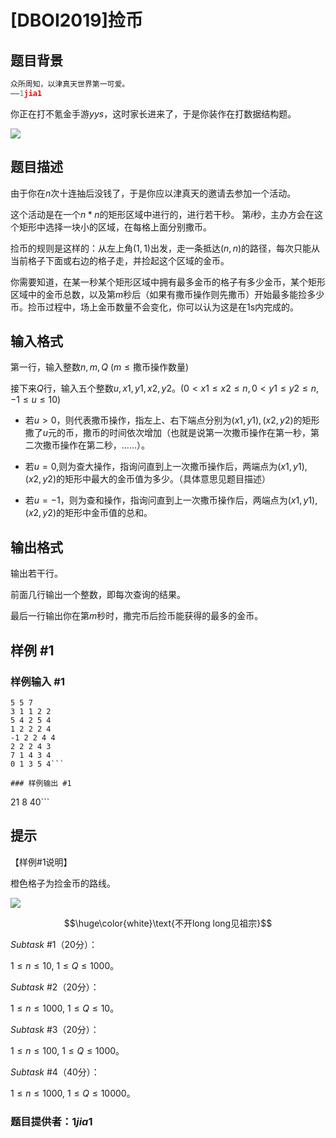 # [DBOI2019]捡币

## 题目背景

```cpp
众所周知，以津真天世界第一可爱。
——1jia1
```

你正在打不氪金手游$yys$，这时家长进来了，于是你装作在打数据结构题。

![](https://cdn.luogu.com.cn/upload/pic/71004.png)

## 题目描述

由于你在$n$次十连抽后没钱了，于是你应以津真天的邀请去参加一个活动。

这个活动是在一个$n*n$的矩形区域中进行的，进行若干秒。
第$i$秒，主办方会在这个矩形中选择一块小的区域，在每格上面分别撒币。

捡币的规则是这样的：从左上角$(1,1)$出发，走一条抵达$(n,n)$的路径，每次只能从当前格子下面或右边的格子走，并捡起这个区域的金币。

你需要知道，在某一秒某个矩形区域中拥有最多金币的格子有多少金币，某个矩形区域中的金币总数，以及第$m$秒后（如果有撒币操作则先撒币）开始最多能捡多少币。捡币过程中，场上金币数量不会变化，你可以认为这是在1s内完成的。

## 输入格式

第一行，输入整数$n,m,Q\ (m\leq \text{撒币操作数量})$

接下来$Q$行，输入五个整数$u,x1,y1,x2,y2$。$(0<x1\leq x2\leq n,0<y1\leq y2\leq n,-1\leq u\leq 10)$

- 若$u>0$，则代表撒币操作，指左上、右下端点分别为$(x1,y1),(x2,y2)$的矩形撒了$u$元的币，撒币的时间依次增加（也就是说第一次撒币操作在第一秒，第二次撒币操作在第二秒，……）。

- 若$u=0$,则为查大操作，指询问直到上一次撒币操作后，两端点为$(x1,y1),(x2,y2)$的矩形中最大的金币值为多少。（具体意思见题目描述）

- 若$u=-1$，则为查和操作，指询问直到上一次撒币操作后，两端点为$(x1,y1),(x2,y2)$的矩形中金币值的总和。

## 输出格式

输出若干行。

前面几行输出一个整数，即每次查询的结果。

最后一行输出你在第$m$秒时，撒完币后捡币能获得的最多的金币。

## 样例 #1

### 样例输入 #1
```
5 5 7
3 1 1 2 2
5 4 2 5 4
1 2 2 2 4
-1 2 2 4 4
2 2 2 4 3
7 1 4 3 4
0 1 3 5 4```

### 样例输出 #1

```
21
8
40```

## 提示

【样例#$1$说明】

橙色格子为捡金币的路线。

![](https://cdn.luogu.com.cn/upload/image_hosting/z28enuto.png)

$$\huge\color{white}\text{不开long long见祖宗}$$

$Subtask$ #$1$（$20$分）： 

$1\leq n\leq 10$, $1\leq Q\leq 1000$。

$Subtask$ #$2$（$20$分）： 

$1\leq n\leq 1000$, $1\leq Q\leq 10$。

$Subtask$ #$3$（$20$分）： 

$1\leq n\leq 100$, $1\leq Q\leq 1000$。

$Subtask$ #$4$（$40$分）： 

$1\leq n\leq 1000$, $1\leq Q\leq 10000$。

### 题目提供者：$1jia1$
